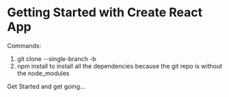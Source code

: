 # Getting Started with Create React App

Commands:
1. git clone --single-branch -b
2. npm install to install all the dependencies because the git repo is without the node_modules

Get Started and get going...

